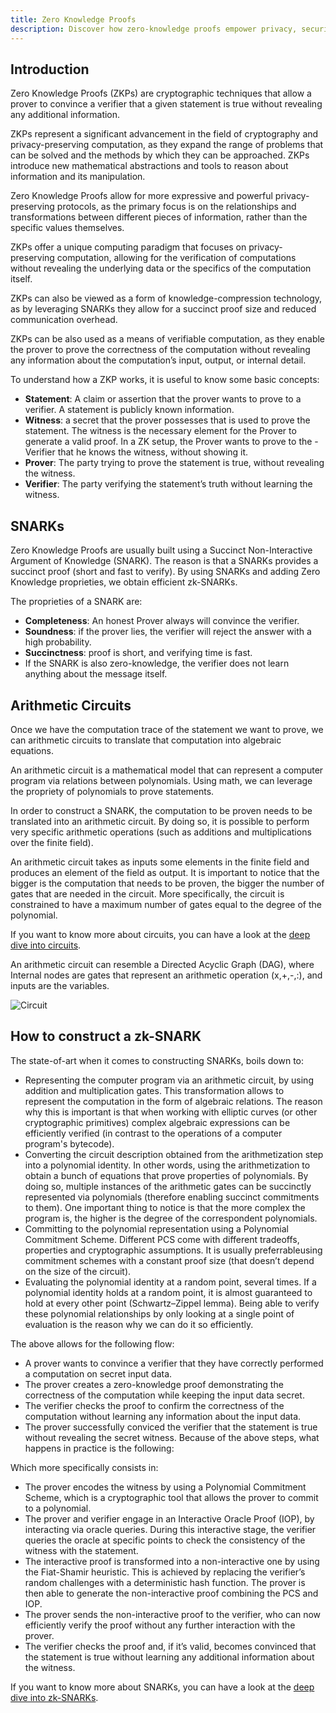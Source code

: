 ```yaml
---
title: Zero Knowledge Proofs
description: Discover how zero-knowledge proofs empower privacy, security and scalability in Dusk’s blockchain ecosystem
---
```


## Introduction

Zero Knowledge Proofs (ZKPs) are cryptographic techniques that allow a prover to convince a verifier that a given statement is true without revealing any additional information.

ZKPs represent a significant advancement in the field of cryptography and privacy-preserving computation, as they expand the range of problems that can be solved and the methods by which they can be approached. ZKPs introduce new mathematical abstractions and tools to reason about information and its manipulation.

Zero Knowledge Proofs allow for more expressive and powerful privacy-preserving protocols, as the primary focus is on the relationships and transformations between different pieces of information, rather than the specific values themselves.

ZKPs offer a unique computing paradigm that focuses on privacy-preserving computation, allowing for the verification of computations without revealing the underlying data or the specifics of the computation itself.

ZKPs can also be viewed as a form of knowledge-compression technology, as by leveraging SNARKs they allow for a succinct proof size and reduced communication overhead.

ZKPs can be also used as a means of verifiable computation, as they enable the prover to prove the correctness of the computation without revealing any information about the computation’s input, output, or internal detail.

To understand how a ZKP works, it is useful to know some basic concepts:

- **Statement**: A claim or assertion that the prover wants to prove to a verifier. A statement is publicly known information.
- **Witness**: a secret that the prover possesses that is used to prove the statement. The witness is the necessary element for the Prover to generate a valid proof. In a ZK setup, the Prover wants to prove to the - Verifier that he knows the witness, without showing it.
- **Prover**: The party trying to prove the statement is true, without revealing the witness.
- **Verifier**: The party verifying the statement’s truth without learning the witness.

## SNARKs
Zero Knowledge Proofs are usually built using a Succinct Non-Interactive Argument of Knowledge (SNARK). The reason is that a SNARKs provides a succinct proof (short and fast to verify). By using SNARKs and adding Zero Knowledge proprieties, we obtain efficient zk-SNARKs.

The proprieties of a SNARK are:

- **Completeness**: An honest Prover always will convince the verifier.
- **Soundness**: if the prover lies, the verifier will reject the answer with a high probability.
- **Succinctness**: proof is short, and verifying time is fast.
- If the SNARK is also zero-knowledge, the verifier does not learn anything about the message itself.


## Arithmetic Circuits

Once we have the computation trace of the statement we want to prove, we can arithmetic circuits to translate that computation into algebraic equations.

An arithmetic circuit is a mathematical model that can represent a computer program via relations between polynomials. Using math, we can leverage the propriety of polynomials to prove statements.

In order to construct a SNARK, the computation to be proven needs to be translated into an arithmetic circuit. By doing so, it is possible to perform very specific arithmetic operations (such as additions and multiplications over the finite field). 

An arithmetic circuit takes as inputs some elements in the finite field and produces an element of the field as output. It is important to notice that the bigger is the computation that needs to be proven, the bigger the number of gates that are needed in the circuit. More specifically, the circuit is constrained to have a maximum number of gates equal to the degree of the polynomial.

If you want to know more about circuits, you can have a look at the [deep dive into circuits](/learn/deep-dive/cryptography/circuits).

An arithmetic circuit can resemble a Directed Acyclic Graph (DAG), where Internal nodes are gates that represent an arithmetic operation (x,+,-,:), and inputs are the variables.

![Circuit](../../../../../assets/zk-gates.png)


## How to construct a zk-SNARK

The state-of-art when it comes to constructing SNARKs, boils down to:

- Representing the computer program via an arithmetic circuit, by using addition and multiplication gates. This transformation allows to represent the computation in the form of algebraic relations. The reason why this is important is that when working with elliptic curves (or other cryptographic primitives) complex algebraic expressions can be efficiently verified (in contrast to the operations of a computer program's bytecode).
- Converting the circuit description obtained from the arithmetization step into a polynomial identity. In other words, using the arithmetization to obtain a bunch of equations that prove properties of polynomials. By doing so, multiple instances of the arithmetic gates can be succinctly represented via polynomials (therefore enabling succinct commitments to them). One important thing to notice is that the more complex the program is, the higher is the degree of the correspondent polynomials. 
- Committing to the polynomial representation using a Polynomial Commitment Scheme. Different PCS come with different tradeoffs, properties and cryptographic assumptions. It is usually preferrableusing commitment schemes with a constant proof size (that doesn’t depend on the size of the circuit).
- Evaluating the polynomial identity at a random point, several times. If a polynomial identity holds at a random point, it is almost guaranteed to hold at every other point (Schwartz–Zippel lemma). Being able to verify these polynomial relationships by only looking at a single point of evaluation is the reason why we can do it so efficiently.

The above allows for the following flow:

- A prover wants to convince a verifier that they have correctly performed a computation on secret input data.
- The prover creates a zero-knowledge proof demonstrating the correctness of the computation while keeping the input data secret.
- The verifier checks the proof to confirm the correctness of the computation without learning any information about the input data.
- The prover successfully conviced the verifier that the statement is true without revealing the secret witness.
Because of the above steps, what happens in practice is the following:

Which more specifically consists in:

- The prover encodes the witness by using a Polynomial Commitment Scheme, which is a cryptographic tool that allows the prover to commit to a polynomial.
- The prover and verifier engage in an Interactive Oracle Proof (IOP), by interacting via oracle queries. During this interactive stage, the verifier queries the oracle at specific points to check the consistency of the witness with the statement.
- The interactive proof is transformed into a non-interactive one by using the Fiat-Shamir heuristic. This is achieved by replacing the verifier’s random challenges with a deterministic hash function. The prover is then able to generate the non-interactive proof combining the PCS and IOP.
- The prover sends the non-interactive proof to the verifier, who can now efficiently verify the proof without any further interaction with the prover.
- The verifier checks the proof and, if it’s valid, becomes convinced that the statement is true without learning any additional information about the witness.

If you want to know more about SNARKs, you can have a look at the [deep dive into zk-SNARKs](/learn/deep-dive/cryptography/iop_pcs).